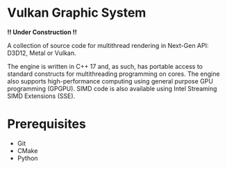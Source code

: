# Vulkan Graphic System

**!! Under Construction !!**

A collection of source code for multithread rendering in Next-Gen API: D3D12, Metal or Vulkan.

The engine is written in C++ 17 and, as such, has portable access to standard constructs for multithreading programming on cores. The engine also supports high-performance computing using general purpose GPU programming (GPGPU). SIMD code is also available using Intel Streaming SIMD Extensions (SSE).

# Prerequisites

* Git
* CMake
* Python
